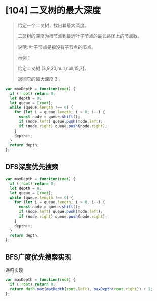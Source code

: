 # [104] 二叉树的最大深度

> 给定一个二叉树，找出其最大深度。
>
> 二叉树的深度为根节点到最远叶子节点的最长路径上的节点数。
>
> 说明: 叶子节点是指没有子节点的节点。
>
> 示例：
>
> 给定二叉树 [3,9,20,null,null,15,7]，
>
> 返回它的最大深度 3 。

```js
var maxDepth = function(root) {
  if (!root) return 0;
  let depth = 0;
  let queue = [root];
  while (queue.length !== 0) {
    for (let i = queue.length; i > 0; i--) {
      const node = queue.shift();
      if (node.left) queue.push(node.left);
      if (node.right) queue.push(node.right);
    }
    depth++;
  }
  return depth;
};
```

## DFS深度优先搜索

```js
var maxDepth = function(root) {
  if (!root) return 0;
  let depth = 0;
  let queue = [root];
  while (queue.length !== 0) {
    for (let i = queue.length; i > 0; i--) {
      const node = queue.shift();
      if (node.left) queue.push(node.left);
      if (node.right) queue.push(node.right);
    }
    depth++;
  }
  return depth;
};
```

## BFS广度优先搜索实现

递归实现

```js
var maxDepth = function(root) {
  if (!root) return 0;
  return Math.max(maxDepth(root.left), maxDepth(root.right)) + 1;
};
```
